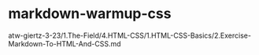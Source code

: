 # markdown-warmup-css
 atw-giertz-3-23/1.The-Field/4.HTML-CSS/1.HTML-CSS-Basics/2.Exercise-Markdown-To-HTML-And-CSS.md
